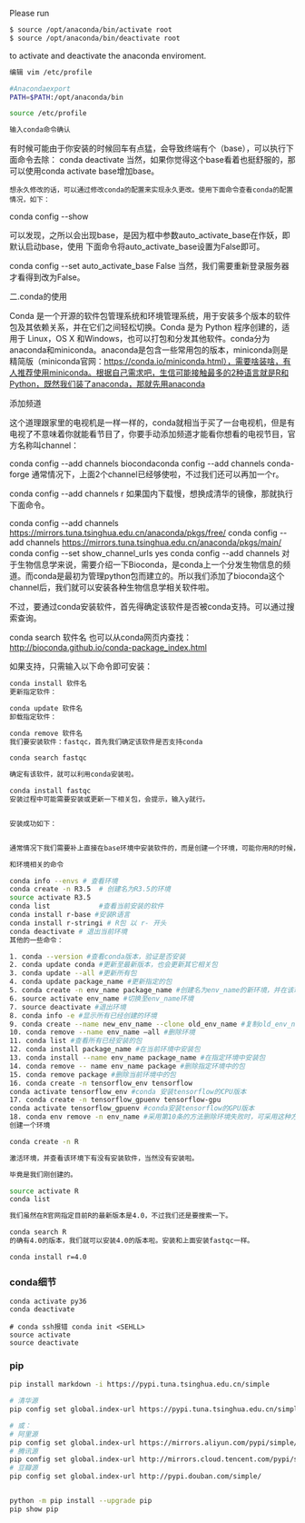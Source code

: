Please run
```sh
$ source /opt/anaconda/bin/activate root
$ source /opt/anaconda/bin/deactivate root
```
to activate and deactivate the anaconda enviroment.

```sh
编辑 vim /etc/profile

#Anacondaexport 
PATH=$PATH:/opt/anaconda/bin

source /etc/profile

输入conda命令确认
```

有时候可能由于你安装的时候回车有点猛，会导致终端有个（base），可以执行下面命令去除：
conda deactivate
当然，如果你觉得这个base看着也挺舒服的，那可以使用conda activate base增加base。

    想永久修改的话，可以通过修改conda的配置来实现永久更改。使用下面命令查看conda的配置情况，如下：
conda config --show

可以发现，之所以会出现base，是因为框中参数auto_activate_base在作妖，即默认启动base，使用 下面命令将auto_activate_base设置为False即可。

conda config --set auto_activate_base False
当然，我们需要重新登录服务器才看得到改为False。

二.conda的使用

Conda 是一个开源的软件包管理系统和环境管理系统，用于安装多个版本的软件包及其依赖关系，并在它们之间轻松切换。Conda 是为 Python 程序创建的，适用于 Linux，OS X 和Windows，也可以打包和分发其他软件。conda分为anaconda和miniconda。anaconda是包含一些常用包的版本，miniconda则是精简版（miniconda官网：https://conda.io/miniconda.html），需要啥装啥，有人推荐使用miniconda。根据自己需求吧，生信可能接触最多的2种语言就是R和Python，既然我们装了anaconda，那就先用anaconda

添加频道

这个道理跟家里的电视机是一样一样的，conda就相当于买了一台电视机，但是有电视了不意味着你就能看节目了，你要手动添加频道才能看你想看的电视节目，官方名称叫channel：

conda config --add channels biocondaconda config --add channels conda-forge
通常情况下，上面2个channel已经够使啦，不过我们还可以再加一个r。

conda config --add channels r
如果国内下载慢，想换成清华的镜像，那就执行下面命令。

conda config --add channels https://mirrors.tuna.tsinghua.edu.cn/anaconda/pkgs/free/
conda config --add channels https://mirrors.tuna.tsinghua.edu.cn/anaconda/pkgs/main/
conda config --set show_channel_urls yes
conda config --add channels
对于生物信息学来说，需要介绍一下Bioconda，是conda上一个分发生物信息的频道。而conda是最初为管理python包而建立的。所以我们添加了bioconda这个channel后，我们就可以安装各种生物信息学相关软件啦。

不过，要通过conda安装软件，首先得确定该软件是否被conda支持。可以通过搜索查询。

 conda search 软件名
也可以从conda网页内查找：http://bioconda.github.io/conda-package_index.html

如果支持，只需输入以下命令即可安装：
```sh
conda install 软件名
更新指定软件：

conda update 软件名
卸载指定软件：

conda remove 软件名
我们要安装软件：fastqc，首先我们确定该软件是否支持conda

conda search fastqc

确定有该软件，就可以利用conda安装啦。

conda install fastqc
安装过程中可能需要安装或更新一下相关包，会提示，输入y就行。       


安装成功如下：


通常情况下我们需要补上直接在base环境中安装软件的，而是创建一个环境，可能你用R的时候，某些包不适合R版本，所以我们通常会安装几个R的版本。这就给包的管理带来麻烦，我们就可以用conda创建不同环境的R版本。下面我就用R的安装来演示。

和环境相关的命令

conda info --envs # 查看环境
conda create -n R3.5  # 创建名为R3.5的环境
source activate R3.5  
conda list            #查看当前安装的软件
conda install r-base #安装R语言
conda install r-stringi # R包 以 r- 开头 
conda deactivate # 退出当前环境
其他的一些命令：

1. conda --version #查看conda版本，验证是否安装
2. conda update conda #更新至最新版本，也会更新其它相关包
3. conda update --all #更新所有包
4. conda update package_name #更新指定的包
5. conda create -n env_name package_name #创建名为env_name的新环境，并在该环境下安装名为package_name 的包，可以指定新环境的版本号，例如：conda create -n python2 python=python2.7 numpy pandas，创建了python2环境，python版本为2.7，同时还安装了numpy pandas包
6. source activate env_name #切换至env_name环境
7. source deactivate #退出环境
8. conda info -e #显示所有已经创建的环境
9. conda create --name new_env_name --clone old_env_name #复制old_env_name为new_env_name
10. conda remove --name env_name –all #删除环境
11. conda list #查看所有已经安装的包
12. conda install package_name #在当前环境中安装包
13. conda install --name env_name package_name #在指定环境中安装包
14. conda remove -- name env_name package #删除指定环境中的包
15. conda remove package #删除当前环境中的包
16. conda create -n tensorflow_env tensorflow
conda activate tensorflow_env #conda 安装tensorflow的CPU版本
17. conda create -n tensorflow_gpuenv tensorflow-gpu
conda activate tensorflow_gpuenv #conda安装tensorflow的GPU版本
18. conda env remove -n env_name #采用第10条的方法删除环境失败时，可采用这种方法
创建一个环境

conda create -n R

激活环境，并查看该环境下有没有安装软件，当然没有安装啦。

毕竟是我们刚创建的。

source activate R
conda list

我们虽然在R官网指定目前R的最新版本是4.0，不过我们还是要搜索一下。

conda search R
的确有4.0的版本，我们就可以安装4.0的版本啦。安装和上面安装fastqc一样。

conda install r=4.0
```

### conda细节
```shell
conda activate py36
conda deactivate

# conda ssh报错 conda init <SEHLL>
source activate
source deactivate
```


### pip
```sh
pip install markdown -i https://pypi.tuna.tsinghua.edu.cn/simple

# 清华源
pip config set global.index-url https://pypi.tuna.tsinghua.edu.cn/simple

# 或：
# 阿里源
pip config set global.index-url https://mirrors.aliyun.com/pypi/simple/
# 腾讯源
pip config set global.index-url http://mirrors.cloud.tencent.com/pypi/simple
# 豆瓣源
pip config set global.index-url http://pypi.douban.com/simple/


python -m pip install --upgrade pip
pip show pip
```